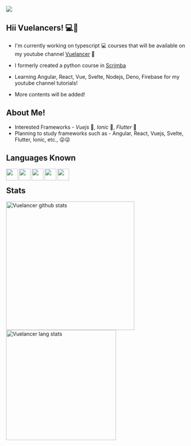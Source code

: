 <!--
[![Vuelancer](https://yt3.ggpht.com/a-/AOh14Gg9FpIER198gr8iephfzZZJJ4mvDzNE-kLOOkRWfA=s100-c-k-c0xffffffff-no-rj-mo)](https://www.youtube.com/channel/UC0hmXRqXYVO0mocVt5D3GkQ)
 -->
<img src="https://yt3.ggpht.com/a-/AOh14Gg9FpIER198gr8iephfzZZJJ4mvDzNE-kLOOkRWfA=s100-c-k-c0xffffffff-no-rj-mo"/>

## Hii Vuelancers! 💻🕺

- I'm currently working on typescript 💻 courses that will be available on my youtube channel [Vuelancer](https://www.youtube.com/channel/UC0hmXRqXYVO0mocVt5D3GkQ) 🎇

- I formerly created a python course in [Scrimba](https://scrimba.com/@selvakumardhivakar)

- Learning Angular, React, Vue, Svelte, Nodejs, Deno, Firebase for my youtube channel tutorials!

- More contents will be added!

## About Me!

- Interested Frameworks - _Vuejs_ 💚, _Ionic_ 🤍, _Flutter_ 💙
- Planning to study frameworks such as - Angular, React, Vuejs, Svelte, Flutter, Ionic, etc., 😜😜

## Languages Known

<img align="left" height="32" width="32" src="https://unpkg.com/simple-icons@v3/icons/html5.svg" />
<img align="left" height="32" width="32" src="https://unpkg.com/simple-icons@v3/icons/css3.svg" />
<img align="left" height="32" width="32" src="https://unpkg.com/simple-icons@v3/icons/javascript.svg" />
<img align="left" height="32" width="32" src="https://unpkg.com/simple-icons@v3/icons/python.svg" />
<img align="left" height="32" width="32" src="https://unpkg.com/simple-icons@v3/icons/typescript.svg" />
<br/>

## Stats

<img align="left" width="350" src="https://github-readme-stats.vercel.app/api?username=selvakumardhivakar&layout=compact&show_icons=true&theme=merko" alt="Vuelancer github stats"/>
<img align="left" width="300" src="https://github-readme-stats.vercel.app/api/top-langs/?username=selvakumardhivakar&layout=compact&show_icons=true&theme=merko" alt="Vuelancer lang stats"/>

